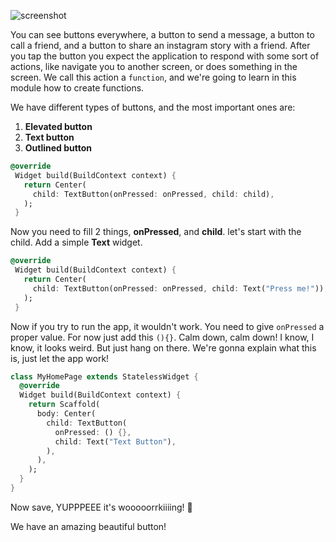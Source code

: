 ![screenshot](https://lh3.googleusercontent.com/fYHrszVlofKouua7Oy3Wsa3CujcWI0l_PuqPlDXmLvCrZeCNRpQ70xNYTklZFh1MJfOeBe4xKV3tRnLSrt6kVsRjMQxFBwCzs8FjuwPGswCEtpoIL-8U7-6qvZQCqLlNQbkcHrq_)

You can see buttons everywhere, a button to send a message, a button to call a friend, and a button to share an instagram story with a friend. After you tap the button you expect the application to respond with some sort of actions, like navigate you to another screen, or does something in the screen. We call this action a `function`, and we're going to learn in this module how to create functions.

We have different types of buttons, and the most important ones are:

1. **Elevated button**
2. **Text button**
3. **Outlined button**

```dart
@override
 Widget build(BuildContext context) {
   return Center(
     child: TextButton(onPressed: onPressed, child: child),
   );
 }
```

Now you need to fill 2 things, **onPressed**, and **child**. let's start with the child. Add a simple **Text** widget.

```dart
@override
 Widget build(BuildContext context) {
   return Center(
     child: TextButton(onPressed: onPressed, child: Text("Press me!")),
   );
 }
```

Now if you try to run the app, it wouldn't work. You need to give `onPressed` a proper value. For now just add this `(){}`. Calm down, calm down! I know, I know, it looks weird. But just hang on there. We're gonna explain what this is, just let the app work!

```dart
class MyHomePage extends StatelessWidget {
  @override
  Widget build(BuildContext context) {
    return Scaffold(
      body: Center(
        child: TextButton(
          onPressed: () {},
          child: Text("Text Button"),
        ),
      ),
    );
  }
}
```

Now save, YUPPPEEE it's wooooorrkiiiing! 🤩

We have an amazing beautiful button!
